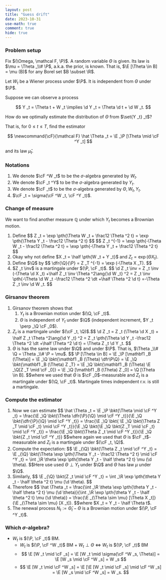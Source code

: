 ```yaml
---
layout: post
title: "Guess drift"
date: 2023-10-31
use-math: true
comment: true
hide: true
---
```


$\renewcommand{\P}{\mathbb P}\newcommand{\E}{\mathbb E}\newcommand{\cF}{\mathcal F}$ 

### Problem setup

Fix $(\Omega, \mathcal F, \P)$. A random variable $\Theta$ is given. Its law is $\mu = \Theta _\\# \P$, a.k.a. the prior, is known. That is, $\E [\Theta \in B] = \mu (B)$ for any Borel set $B \subset \R$. 

Let $W _t$ be a Wiener process under $\P$. It is independent from $\Theta$ under $\P$. 

Suppose we can observe a process 

$$
	Y _t = \Theta t + W _t \implies \d Y _t = \Theta \d t + \d W _t.
$$

How do we optimally estimate the distribution of $\Theta$ from $\set{Y _t} _t$? 

That is, for $0 \le t \le T$, find the estimator 

$$
	\newcommand{\cF}{\mathcal F}
	\hat \Theta _t = \E _\P [\Theta \mid \cF ^Y _t]
$$

and its law $\hat \mu _t$. 

### Notations

1. We denote $\cF ^W _t$ to be the $\sigma$-algebra generated by $W _t$. 
2. We denote $\cF _t ^Y$ to be the $\sigma$-algebra generated by $Y _t$.
3. We denote $\cF _t$ to be the $\sigma$-algebra generated by $\Theta, W _t, Y _t$. 
4. $\cF _t = \sigma(\cF ^W _t, \cF ^Y _t)$.

### Change of measure

We want to find another measure $\newcommand{\Q}{\mathbb Q}\Q$ under which $Y _t$ becomes a Brownian motion.

1. Define 
\$\$
	Z _t = \exp \pth{\Theta W _t + \frac12 \Theta ^2 t} = \exp \pth{\Theta Y _t - \frac12 \Theta ^2 t}
\$\$
\$\$
	Z _t ^{-1} = \exp \pth{-\Theta W _t - \frac12 \Theta ^2 t} = \exp \pth{-\Theta Y _t + \frac12 \Theta ^2 t}
\$\$
2. Okay why not define $X _t = \half \pth{W _t + Y _t}$ and $Z _t = \exp (\Theta X _t)$. 
3. Define $\Q$ by \$\$
	\dfr{\Q}{\P} = Z _T ^{-1} = \exp (-\Theta X _T).
\$\$
4. $Z _t \inv$ is a martingale under $(\P, \cF _t)$. \$\$
		\d Z _t \inv = Z _t \inv (-\Theta \d X _t) +\half Z _t \inv \Theta ^2\ang{\d W _t} ^2 = Z _t \inv \pth{-\Theta \d W _t -\frac12 \Theta ^2 \dt +\half \Theta ^2 \d t} =-\Theta Z _t \inv \d W _t.
	\$\$

### Girsanov theorem 

1. Girsanov theorem shows that 
	1. $Y _t$ is a Brownian motion under $(\Q, \cF _t)$. 
	2. $\Theta$ is independent of $Y _t$ under $\Q$ (independent increment, $Y _t \perp _\Q \cF _0$).
2. $Z _t$ is a martingale under $(\cF _t, \Q)$.\$\$
		\d Z _t = Z _t (\Theta \d X _t) + \half Z _t \Theta ^2\ang{\d Y _t} ^2 = Z _t \pth{\Theta \d Y _t -\frac12 \Theta ^2 \dt +\half \Theta ^2 \d t} = \Theta Z _t \d Y _t.
	\$\$
3. $\Theta$ is has the same law under $\Q$ and under $\P$. That is, $\Theta _\\# \Q = \Theta _\\# \P = \mu$. \$\$
	\P [\Theta \in B] = \E _\P [\mathbf1 _B (\Theta)] = \E _\Q \bkt{\mathbf1 _B (\Theta) \dfr\P\Q} = \E _\Q \bkt{\mathbf1 _B (\Theta) Z _T} = \E _\Q \bkt{\mathbf1 _B (\Theta) \E _\Q[Z _T \mid \cF _0]} = \E _\Q [\mathbf1 _B (\Theta) Z _0] = \Q [\Theta \in B].
\$\$where we used that $\Theta$ is $\cF _0$-measurable and $Z _t$ is a martingale under $(\Q, \cF _t)$. Martingale times independent r.v. is still a martingale.

### Compute the estimator

1. Now we can estimate \$\$
\hat \Theta _t 
= \E _\P \bkt{\Theta \mid \cF ^Y _t} 
= \frac{\E _\Q \bkt{\Theta \dfr{\P}{\Q} \mid \cF ^Y _t}}{\E _\Q \bkt{\dfr{\P}{\Q} \mid \cF ^Y _t}}
= \frac{\E _\Q \bkt{ \E _\Q \bkt{\Theta Z _T \mid \cF _t} \mid \cF ^Y _t}}{\E _\Q \bkt{\E _\Q \bkt{Z _T \mid \cF _t} \mid \cF ^Y _t}} 
= \frac{\E _\Q \bkt{\Theta Z _t \mid \cF ^Y _t}}{\E _\Q \bkt{Z _t \mid \cF ^Y _t}} 
\$\$where again we used that $\Theta$ is $\cF _t$-measurable and $Z _t$ is a martingale under $(\cF _t, \Q)$. 
2. Compute the expectation: \$\$
	\E _{\Q} \bkt{\Theta Z _t \mid \cF ^Y _t} = \E _{\Q} \bkt{\Theta \exp \pth{\Theta Y _t - \frac12 \Theta ^2 t} \mid \cF ^Y _t} = \int _\R \theta \exp \pth{\theta Y _t - \half \theta ^2 t} \mu (\d \theta).
\$\$Here use used $\Theta \perp Y _t$ under $\Q$ and $\Theta$ has law $\mu$ under $\Q$.
3. Similarly, \$\$
	\E _{\Q} \bkt{Z _t \mid \cF ^Y _t} = \int _\R \exp \pth{\theta Y _t - \half \theta ^2 t} \mu (\d \theta).
\$\$
4. Therefore \$\$
	\hat \Theta _t = \frac{\int _\R \theta \exp \pth{\theta Y _t - \half \theta ^2 t} \mu (\d \theta)}{\int _\R \exp \pth{\theta Y _t - \half \theta ^2 t} \mu (\d \theta)} = \frac{\E _{\Theta \sim \mu} [\Theta X _t]}{\E _{\Theta \sim \mu} [X _t]}.
\$\$where $X _t = Y _t - \half \Theta t$.
5. The renewal process $N _t := \hat \Theta _t - \Theta$ is a Brownian motion under $(\P, \cF ^Y _t)$. 

### Which $\sigma$-algebra?
- $W _t$ is $(\P, \cF _t)$ BM. 
	- $W _t$ is $(\P, \cF ^W _t)$ BM + $W _t \perp \Theta$ $\iff$ $W _t$ is $(\P, \cF _t)$ BM
	- $$ 
		\E [W _t \mid \cF _s] = \E [W _t \mid \sigma(\cF ^W _s, \Theta)] = \E [W _s \mid \cF ^W _s] = W _s
	$$
	- $$
		\E [W _t \mid \cF ^W _s] = \E [\E [W _t \mid \cF _s] \mid \cF ^W _s] = \E [W _s \mid \cF ^W _s] = W _s.
	$$